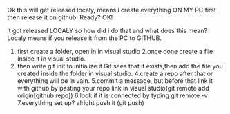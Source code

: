 Ok this will get released localy, means i create everything ON MY PC first then release it on github. Ready? OK!

it got released LOCALY so how did i do that and what does this mean?
Localy means if you release it from the PC to GITHUB. 

1. first create a folder, open in in visual studio
2.once done create a file inside it in visual studio.
3. then write git init to initialize it.Git sees that it exists,then add the file you created inside the folder in visual studio.
4.create a repo after that or everything will be in vain.
5.commit a message, but before that link it with github by pasting your repo link in visual studio(git remote add origin[github repo])
6.look if it is connected by typing git remote -v
7.everything set up? alright push it (git push)

